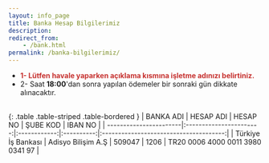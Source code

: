 ```yaml
---
layout: info_page
title: Banka Hesap Bilgilerimiz
description: 
redirect_from:
    - /bank.html
permalink: /banka-bilgilerimiz/
---
```



* <span style="color: #c6312f">**1- Lütfen havale yaparken açıklama kısmına işletme adınızı belirtiniz.**</span>
* 2- Saat **18:00**'dan sonra yapılan ödemeler bir sonraki gün dikkate alınacaktır.
<br /><br />

{: .table .table-striped .table-bordered }
| BANKA ADI              | HESAP ADI               | HESAP NO     | ŞUBE KOD   | IBAN NO                                |
| -----------------------|:-----------------------:|:------------:|:----------:|:--------------------------------------:|
| Türkiye İş Bankası     | Adisyo Bilişim A.Ş      | 509047       | 1206       | TR20 0006 4000 0011 3980 0341 97       |